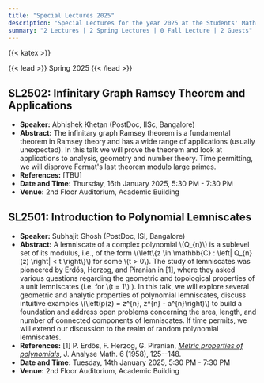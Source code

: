 ```yaml
---
title: "Special Lectures 2025"
description: "Special Lectures for the year 2025 at the Students' Math Club at Indian Statistical Institute, Bangalore."
summary: "2 Lectures | 2 Spring Lectures | 0 Fall Lecture | 2 Guests"
---
```


{{< katex >}}

{{< lead >}}
Spring 2025
{{< /lead >}}

## SL2502: Infinitary Graph Ramsey Theorem and Applications

- **Speaker:** Abhishek Khetan (PostDoc, IISc, Bangalore)
- **Abstract:** The infinitary graph Ramsey theorem is a fundamental theorem in Ramsey theory and has a wide range of applications (usually unexpected). In this talk we will prove the theorem and look at applications to analysis, geometry and number theory. Time permitting, we will disprove Fermat's last theorem modulo large primes.
- **References:** [TBU]
- **Date and Time:** Thursday, 16th January 2025, 5:30 PM - 7:30 PM
- **Venue:** 2nd Floor Auditorium, Academic Building

## SL2501: Introduction to Polynomial Lemniscates

- **Speaker:** Subhajit Ghosh (PostDoc, ISI, Bangalore)
- **Abstract:** A lemniscate of a complex polynomial \\(Q\_{n}\\) is a sublevel set of its modulus, i.e., of the form \\(\left\\{z \in \mathbb{C} : \left| Q\_{n}(z) \right| < t \right\\}\\) for some \\(t > 0\\). The study of lemniscates was pioneered by Erdős, Herzog, and Piranian in [1], where they asked various questions regarding the geometric and topological properties of a unit lemniscates (i.e. for \\(t = 1\\) ). In this talk, we will explore several geometric and analytic properties of polynomial lemniscates, discuss intuitive examples \\(\left(p(z) = z^{n}, z^{n} - a^{n}\right)\\) to build a foundation and address open problems concerning the area, length, and number of connected components of lemniscates. If time permits, we will extend our discussion to the realm of random polynomial lemniscates.
- **References:**
    [1] P. Erdős, F. Herzog, G. Piranian, [_Metric properties of polynomials_](https://web.archive.org/https://users.renyi.hu/~p_erdos/1958-05.pdf), J. Analyse Math. 6 (1958), 125--148.
- **Date and Time:** Tuesday, 14th January 2025, 5:30 PM - 7:30 PM
- **Venue:** 2nd Floor Auditorium, Academic Building
